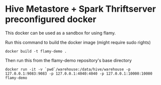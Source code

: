# Hive Metastore + Spark Thriftserver preconfigured docker


This docker can be used as a sandbox for using flamy.



Run this command to build the docker image (might require sudo rights)

```
docker build -t flamy-demo .
```



Then run this from the flamy-demo repository's base directory

```
docker run -it -v `pwd`/warehouse:/data/hive/warehouse -p 127.0.0.1:9083:9083 -p 127.0.0.1:4040:4040 -p 127.0.0.1:10000:10000 flamy-demo
```





